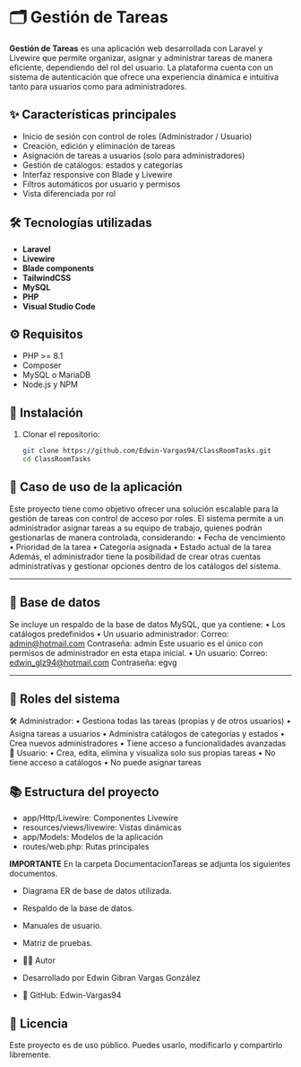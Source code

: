 # 🗂️ Gestión de Tareas

**Gestión de Tareas** es una aplicación web desarrollada con Laravel y Livewire que permite organizar, asignar y administrar tareas de manera eficiente, dependiendo del rol del usuario. La plataforma cuenta con un sistema de autenticación que ofrece una experiencia dinámica e intuitiva tanto para usuarios como para administradores.

## ✨ Características principales

- Inicio de sesión con control de roles (Administrador / Usuario)
- Creación, edición y eliminación de tareas
- Asignación de tareas a usuarios (solo para administradores)
- Gestión de catálogos: estados y categorías
- Interfaz responsive con Blade y Livewire
- Filtros automáticos por usuario y permisos
- Vista diferenciada por rol

## 🛠️ Tecnologías utilizadas

- **Laravel**
- **Livewire**
- **Blade components**
- **TailwindCSS**
- **MySQL**
- **PHP**
- **Visual Studio Code**

## ⚙️ Requisitos

- PHP >= 8.1
- Composer
- MySQL o MariaDB
- Node.js y NPM

## 🚀 Instalación

1. Clonar el repositorio:
   ```bash
   git clone https://github.com/Edwin-Vargas94/ClassRoomTasks.git
   cd ClassRoomTasks

## 📝 Caso de uso de la aplicación
Este proyecto tiene como objetivo ofrecer una solución escalable para la gestión de tareas con control de acceso por roles. El sistema permite a un administrador asignar tareas a su equipo de trabajo, quienes podrán gestionarlas de manera controlada, considerando:
•	Fecha de vencimiento
•	Prioridad de la tarea
•	Categoría asignada
•	Estado actual de la tarea
Además, el administrador tiene la posibilidad de crear otras cuentas administrativas y gestionar opciones dentro de los catálogos del sistema.
________________________________________
## 💾 Base de datos
Se incluye un respaldo de la base de datos MySQL, que ya contiene:
•	Los catálogos predefinidos
•	Un usuario administrador:
Correo: admin@hotmail.com
Contraseña: admin
Este usuario es el único con permisos de administrador en esta etapa inicial.
•	Un usuario:
Correo: edwin_glz94@hotmail.com
Contraseña: egvg
________________________________________
## 👤 Roles del sistema
🛠 Administrador:
•	Gestiona todas las tareas (propias y de otros usuarios)
•	Asigna tareas a usuarios
•	Administra catálogos de categorías y estados
•	Crea nuevos administradores
•	Tiene acceso a funcionalidades avanzadas
👤 Usuario:
•	Crea, edita, elimina y visualiza solo sus propias tareas
•	No tiene acceso a catálogos
•	No puede asignar tareas

## 📚 Estructura del proyecto
- app/Http/Livewire: Componentes Livewire
- resources/views/livewire: Vistas dinámicas
- app/Models: Modelos de la aplicación
- routes/web.php: Rutas principales

**IMPORTANTE**
En la carpeta DocumentacionTareas se adjunta los siguientes documentos.
- Diagrama ER de base de datos utilizada.
- Respaldo de la base de datos.
- Manuales de usuario.
- Matriz de pruebas.

- 🧑‍💻 Autor
- Desarrollado por Edwin Gibran Vargas González
- 📌 GitHub: Edwin-Vargas94

## 📝 Licencia
Este proyecto es de uso público. Puedes usarlo, modificarlo y compartirlo libremente.